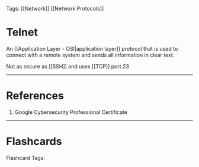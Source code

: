 Tags: [[Network]] [[Network Protocols]]
# Telnet

An [[Application Layer - OSI|application layer]] protocol that is used to connect with a remote system and sends all information in clear text.

Not as secure as [[SSH]] and uses [[TCP]] port 23

---
# References

1. Google Cybersecurity Professional Certificate

---
# Flashcards

Flashcard Tags: 
